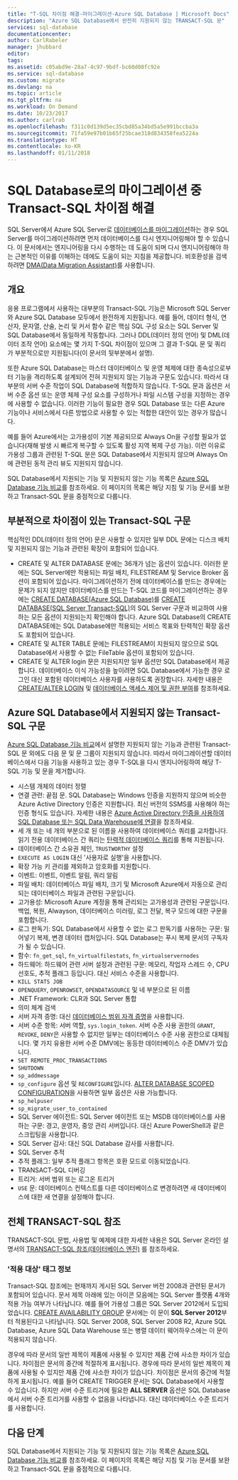 ```yaml
---
title: "T-SQL 차이점 해결-마이그레이션-Azure SQL Database | Microsoft Docs"
description: "Azure SQL Database에서 완전히 지원되지 않는 TRANSACT-SQL 문"
services: sql-database
documentationcenter: 
author: CarlRabeler
manager: jhubbard
editor: 
tags: 
ms.assetid: c05abd9e-28a7-4c97-9bdf-bc60d08fc92e
ms.service: sql-database
ms.custom: migrate
ms.devlang: na
ms.topic: article
ms.tgt_pltfrm: na
ms.workload: On Demand
ms.date: 10/23/2017
ms.author: carlrab
ms.openlocfilehash: f311c0d139d5ec35cbd85a34bd5a5e991bccba3a
ms.sourcegitcommit: 71fa59e97b01b65f25bcae318d834358fea5224a
ms.translationtype: HT
ms.contentlocale: ko-KR
ms.lasthandoff: 01/11/2018
---
```

# <a name="resolving-transact-sql-differences-during-migration-to-sql-database"></a>SQL Database로의 마이그레이션 중 Transact-SQL 차이점 해결   
SQL Server에서 Azure SQL Server로 [데이터베이스를 마이그레이션](sql-database-cloud-migrate.md)하는 경우 SQL Server를 마이그레이션하려면 먼저 데이터베이스를 다시 엔지니어링해야 할 수 있습니다. 이 문서에서는 엔지니어링을 다시 수행하는 데 도움이 되며 다시 엔지니어링해야 하는 근본적인 이유를 이해하는 데에도 도움이 되는 지침을 제공합니다. 비호환성을 검색하려면 [DMA(Data Migration Assistant)](https://www.microsoft.com/download/details.aspx?id=53595)를 사용합니다.

## <a name="overview"></a>개요
응용 프로그램에서 사용하는 대부분의 Transact-SQL 기능은 Microsoft SQL Server와 Azure SQL Database 모두에서 완전하게 지원됩니다. 예를 들어, 데이터 형식, 연산자, 문자열, 산술, 논리 및 커서 함수 같은 핵심 SQL 구성 요소는 SQL Server 및 SQL Database에서 동일하게 작동합니다. 그러나 DDL(데이터 정의 언어) 및 DML(데이터 조작 언어) 요소에는 몇 가지 T-SQL 차이점이 있으며 그 결과 T-SQL 문 및 쿼리가 부분적으로만 지원됩니다(이 문서의 뒷부분에서 설명).

또한 Azure SQL Database는 마스터 데이터베이스 및 운영 체제에 대한 종속성으로부터 기능을 격리하도록 설계되어 전혀 지원되지 않는 기능과 구문도 있습니다. 따라서 대부분의 서버 수준 작업이 SQL Database에 적합하지 않습니다. T-SQL 문과 옵션은 서버 수준 옵션 또는 운영 체제 구성 요소를 구성하거나 파일 시스템 구성을 지정하는 경우에 사용할 수 없습니다. 이러한 기능이 필요한 경우 SQL Database 또는 다른 Azure 기능이나 서비스에서 다른 방법으로 사용할 수 있는 적합한 대안이 있는 경우가 많습니다. 

예를 들어 Azure에서는 고가용성이 기본 제공되므로 Always On을 구성할 필요가 없습니다(재해 발생 시 빠르게 복구할 수 있도록 활성 지역 복제 구성 가능). 이런 이유로 가용성 그룹과 관련된 T-SQL 문은 SQL Database에서 지원되지 않으며 Always On에 관련된 동적 관리 뷰도 지원되지 않습니다.

SQL Database에서 지원되는 기능 및 지원되지 않는 기능 목록은 [Azure SQL Database 기능 비교](sql-database-features.md)를 참조하세요. 이 페이지의 목록은 해당 지침 및 기능 문서를 보완하고 Transact-SQL 문을 중점적으로 다룹니다.

## <a name="transact-sql-syntax-statements-with-partial-differences"></a>부분적으로 차이점이 있는 Transact-SQL 구문
핵심적인 DDL(데이터 정의 언어) 문은 사용할 수 있지만 일부 DDL 문에는 디스크 배치 및 지원되지 않는 기능과 관련된 확장이 포함되어 있습니다. 

- CREATE 및 ALTER DATABASE 문에는 36개가 넘는 옵션이 있습니다. 이러한 문에는 SQL Server에만 적용되는 파일 배치, FILESTREAM 및 Service Broker 옵션이 포함되어 있습니다. 마이그레이션하기 전에 데이터베이스를 만드는 경우에는 문제가 되지 않지만 데이터베이스를 만드는 T-SQL 코드를 마이그레이션하는 경우에는 [CREATE DATABASE(Azure SQL Database)](https://msdn.microsoft.com/library/dn268335.aspx)를 [CREATE DATABASE(SQL Server Transact-SQL)](https://msdn.microsoft.com/library/ms176061.aspx)의 SQL Server 구문과 비교하여 사용하는 모든 옵션이 지원되는지 확인해야 합니다. Azure SQL Database의 CREATE DATABASE에는 SQL Database에만 적용되는 서비스 목표와 탄력적인 확장 옵션도 포함되어 있습니다.
- CREATE 및 ALTER TABLE 문에는 FILESTREAM이 지원되지 않으므로 SQL Database에서 사용할 수 없는 FileTable 옵션이 포함되어 있습니다.
- CREATE 및 ALTER login 문은 지원되지만 일부 옵션만 SQL Database에서 제공합니다. 데이터베이스 이식 가능성을 높이려면 SQL Database에서 가능한 경우 로그인 대신 포함된 데이터베이스 사용자를 사용하도록 권장합니다. 자세한 내용은 [CREATE/ALTER LOGIN](https://msdn.microsoft.com/library/ms189828.aspx) 및 [데이터베이스 액세스 제어 및 권한 부여](https://docs.microsoft.com/azure/sql-database/sql-database-manage-logins)를 참조하세요.

## <a name="transact-sql-syntax-not-supported-in-azure-sql-database"></a>Azure SQL Database에서 지원되지 않는 Transact-SQL 구문   
[Azure SQL Database 기능 비교](sql-database-features.md)에서 설명한 지원되지 않는 기능과 관련된 Transact-SQL 문 외에도 다음 문 및 문 그룹이 지원되지 않습니다. 따라서 마이그레이션할 데이터베이스에서 다음 기능을 사용하고 있는 경우 T-SQL을 다시 엔지니어링하여 해당 T-SQL 기능 및 문을 제거합니다.

- 시스템 개체의 데이터 정렬
- 연결 관련: 끝점 문. SQL Database는 Windows 인증을 지원하지 않으며 비슷한 Azure Active Directory 인증은 지원합니다. 최신 버전의 SSMS를 사용해야 하는 인증 형식도 있습니다. 자세한 내용은 [Azure Active Directory 인증을 사용하여 SQL Database 또는 SQL Data Warehouse에 연결](sql-database-aad-authentication.md)을 참조하세요.
- 세 개 또는 네 개의 부분으로 된 이름을 사용하여 데이터베이스 쿼리를 교차합니다. 읽기 전용 데이터베이스 간 쿼리는 [탄력적 데이터베이스 쿼리](sql-database-elastic-query-overview.md)를 통해 지원됩니다.
- 데이터베이스 간 소유권 체인, `TRUSTWORTHY` 설정
- `EXECUTE AS LOGIN` 대신 '사용자로 실행'을 사용합니다.
- 확장 가능 키 관리를 제외하고 암호화를 지원합니다.
- 이벤트: 이벤트, 이벤트 알림, 쿼리 알림
- 파일 배치: 데이터베이스 파일 배치, 크기 및 Microsoft Azure에서 자동으로 관리되는 데이터베이스 파일과 관련된 구문입니다.
- 고가용성: Microsoft Azure 계정을 통해 관리되는 고가용성과 관련된 구문입니다. 백업, 복원, Alwayson, 데이터베이스 미러링, 로그 전달, 복구 모드에 대한 구문을 포함합니다.
- 로그 판독기: SQL Database에서 사용할 수 없는 로그 판독기를 사용하는 구문: 밀어넣기 복제, 변경 데이터 캡처입니다. SQL Database는 푸시 복제 문서의 구독자가 될 수 있습니다.
- 함수: `fn_get_sql`, `fn_virtualfilestats`, `fn_virtualservernodes`
- 하드웨어: 하드웨어 관련 서버 설정과 관련된 구문: 메모리, 작업자 스레드 수, CPU 선호도, 추적 플래그 등입니다. 대신 서비스 수준을 사용합니다.
- `KILL STATS JOB`
- `OPENQUERY`, `OPENROWSET`, `OPENDATASOURCE` 및 네 부분으로 된 이름
- .NET Framework: CLR과 SQL Server 통합
- 의미 체계 검색
- 서버 자격 증명: 대신 [데이터베이스 범위 자격 증명](https://msdn.microsoft.com/library/mt270260.aspx)을 사용합니다.
- 서버 수준 항목: 서버 역할, `sys.login_token`. 서버 수준 사용 권한의 `GRANT`, `REVOKE`, `DENY`은 사용할 수 없지만 일부는 데이터베이스 수준 사용 권한으로 대체됩니다. 몇 가지 유용한 서버 수준 DMV에는 동등한 데이터베이스 수준 DMV가 있습니다.
- `SET REMOTE_PROC_TRANSACTIONS`
- `SHUTDOWN`
- `sp_addmessage`
- `sp_configure` 옵션 및 `RECONFIGURE`입니다. [ALTER DATABASE SCOPED CONFIGURATION](https://msdn.microsoft.com/library/mt629158.aspx)을 사용하면 일부 옵션은 사용 가능합니다.
- `sp_helpuser`
- `sp_migrate_user_to_contained`
- SQL Server 에이전트: SQL Server 에이전트 또는 MSDB 데이터베이스를 사용하는 구문: 경고, 운영자, 중앙 관리 서버입니다. 대신 Azure PowerShell과 같은 스크립팅을 사용합니다.
- SQL Server 감사: 대신 SQL Database 감사를 사용합니다.
- SQL Server 추적
- 추적 플래그: 일부 추적 플래그 항목은 호환 모드로 이동되었습니다.
- TRANSACT-SQL 디버깅
- 트리거: 서버 범위 또는 로그온 트리거
- `USE` 문: 데이터베이스 컨텍스트를 다른 데이터베이스로 변경하려면 새 데이터베이스에 대한 새 연결을 설정해야 합니다.

## <a name="full-transact-sql-reference"></a>전체 TRANSACT-SQL 참조
TRANSACT-SQL 문법, 사용법 및 예제에 대한 자세한 내용은 SQL Server 온라인 설명서의 [TRANSACT-SQL 참조(데이터베이스 엔진)](https://msdn.microsoft.com/library/bb510741.aspx) 를 참조하세요. 

### <a name="about-the-applies-to-tags"></a>'적용 대상' 태그 정보
Transact-SQL 참조에는 현재까지 게시된 SQL Server 버전 2008과 관련된 문서가 포함되어 있습니다. 문서 제목 아래에 있는 아이콘 모음에는 SQL Server 플랫폼 4개와 적용 가능 여부가 나타납니다. 예를 들어 가용성 그룹은 SQL Server 2012에서 도입되었습니다. [CREATE AVAILABILITY GROUP](https://msdn.microsoft.com/library/ff878399.aspx) 문서에는 이 문이 **SQL Server 2012**부터 적용된다고 나타납니다. SQL Server 2008, SQL Server 2008 R2, Azure SQL Database, Azure SQL Data Warehouse 또는 병렬 데이터 웨어하우스에는 이 문이 적용되지 않습니다.

경우에 따라 문서의 일반 제목이 제품에 사용될 수 있지만 제품 간에 사소한 차이가 있습니다. 차이점은 문서의 중간에 적절하게 표시됩니다. 경우에 따라 문서의 일반 제목이 제품에 사용될 수 있지만 제품 간에 사소한 차이가 있습니다. 차이점은 문서의 중간에 적절하게 표시됩니다. 예를 들어 CREATE TRIGGER 문서는 SQL Database에서 사용할 수 있습니다. 하지만 서버 수준 트리거에 필요한 **ALL SERVER** 옵션은 SQL Database에서 서버 수준 트리거를 사용할 수 없음을 나타냅니다. 대신 데이터베이스 수준 트리거를 사용합니다.

## <a name="next-steps"></a>다음 단계

SQL Database에서 지원되는 기능 및 지원되지 않는 기능 목록은 [Azure SQL Database 기능 비교](sql-database-features.md)를 참조하세요. 이 페이지의 목록은 해당 지침 및 기능 문서를 보완하고 Transact-SQL 문을 중점적으로 다룹니다.

